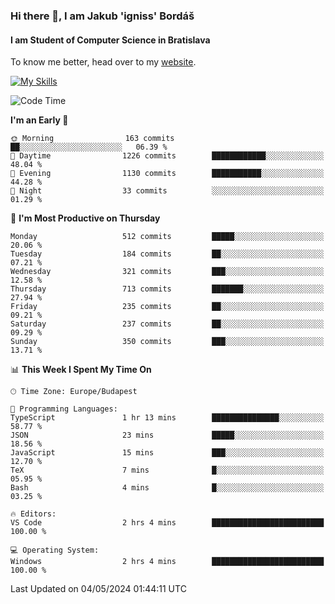 ### Hi there 👋, I am Jakub 'igniss' Bordáš

#### I am Student of Computer Science in Bratislava
To know me better, head over to my [website](https://bordas.sk).

[![My Skills](https://skillicons.dev/icons?i=js,html,css,figma,svelte,java,kotlin,python,postgresql,typescript,nest,nodejs)](https://bordas.sk)


<!--START_SECTION:waka-->
![Code Time](http://img.shields.io/badge/Code%20Time-1%2C477%20hrs%2048%20mins-blue)

**I'm an Early 🐤** 

```text
🌞 Morning                163 commits         ██░░░░░░░░░░░░░░░░░░░░░░░   06.39 % 
🌆 Daytime                1226 commits        ████████████░░░░░░░░░░░░░   48.04 % 
🌃 Evening                1130 commits        ███████████░░░░░░░░░░░░░░   44.28 % 
🌙 Night                  33 commits          ░░░░░░░░░░░░░░░░░░░░░░░░░   01.29 % 
```
📅 **I'm Most Productive on Thursday** 

```text
Monday                   512 commits         █████░░░░░░░░░░░░░░░░░░░░   20.06 % 
Tuesday                  184 commits         ██░░░░░░░░░░░░░░░░░░░░░░░   07.21 % 
Wednesday                321 commits         ███░░░░░░░░░░░░░░░░░░░░░░   12.58 % 
Thursday                 713 commits         ███████░░░░░░░░░░░░░░░░░░   27.94 % 
Friday                   235 commits         ██░░░░░░░░░░░░░░░░░░░░░░░   09.21 % 
Saturday                 237 commits         ██░░░░░░░░░░░░░░░░░░░░░░░   09.29 % 
Sunday                   350 commits         ███░░░░░░░░░░░░░░░░░░░░░░   13.71 % 
```


📊 **This Week I Spent My Time On** 

```text
🕑︎ Time Zone: Europe/Budapest

💬 Programming Languages: 
TypeScript               1 hr 13 mins        ███████████████░░░░░░░░░░   58.77 % 
JSON                     23 mins             █████░░░░░░░░░░░░░░░░░░░░   18.56 % 
JavaScript               15 mins             ███░░░░░░░░░░░░░░░░░░░░░░   12.70 % 
TeX                      7 mins              █░░░░░░░░░░░░░░░░░░░░░░░░   05.95 % 
Bash                     4 mins              █░░░░░░░░░░░░░░░░░░░░░░░░   03.25 % 

🔥 Editors: 
VS Code                  2 hrs 4 mins        █████████████████████████   100.00 % 

💻 Operating System: 
Windows                  2 hrs 4 mins        █████████████████████████   100.00 % 
```


 Last Updated on 04/05/2024 01:44:11 UTC
<!--END_SECTION:waka-->

